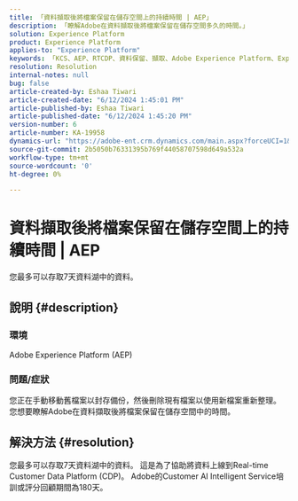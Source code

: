 ```yaml
---
title: 「資料擷取後將檔案保留在儲存空間上的持續時間 | AEP」
description: 「瞭解Adobe在資料擷取後將檔案保留在儲存空間多久的時間。」
solution: Experience Platform
product: Experience Platform
applies-to: "Experience Platform"
keywords: 「KCS、AEP、RTCDP、資料保留、擷取、Adobe Experience Platform、Experience Platform、資料湖」
resolution: Resolution
internal-notes: null
bug: false
article-created-by: Eshaa Tiwari
article-created-date: "6/12/2024 1:45:01 PM"
article-published-by: Eshaa Tiwari
article-published-date: "6/12/2024 1:45:20 PM"
version-number: 6
article-number: KA-19958
dynamics-url: "https://adobe-ent.crm.dynamics.com/main.aspx?forceUCI=1&pagetype=entityrecord&etn=knowledgearticle&id=9c5b47f2-c128-ef11-840a-6045bd029b18"
source-git-commit: 2b5050b76331395b769f44058707598d649a532a
workflow-type: tm+mt
source-wordcount: '0'
ht-degree: 0%

---
```


# 資料擷取後將檔案保留在儲存空間上的持續時間 | AEP


您最多可以存取7天資料湖中的資料。

## 說明 {#description}


### <b>環境</b>

Adobe Experience Platform (AEP)

### <b>問題/症狀</b>

您正在手動移動舊檔案以封存備份，然後刪除現有檔案以使用新檔案重新整理。 您想要瞭解Adobe在資料擷取後將檔案保留在儲存空間中的時間。




## 解決方法 {#resolution}


您最多可以存取7天資料湖中的資料。 這是為了協助將資料上線到Real-time Customer Data Platform (CDP)。 Adobe的Customer AI Intelligent Service培訓或評分回顧期間為180天。
